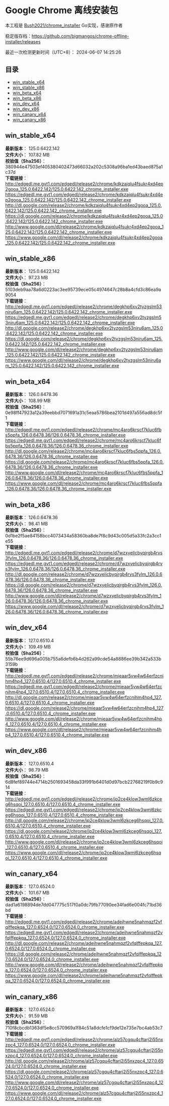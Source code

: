 # Google Chrome 离线安装包
本工程是 [Bush2021/chrome_installer](https://github.com/Bush2021/chrome_installer) Go实现，感谢原作者

稳定版存档：<https://github.com/bigmangos/chrome-offline-installer/releases>

最近一次检测更新时间（UTC+8）：
2024-06-07 14:25:26

## 目录
* [win_stable_x64](https://github.com/bigmangos/chrome-offline-installer?tab=readme-ov-file#win_stable_x64)
* [win_stable_x86](https://github.com/bigmangos/chrome-offline-installer?tab=readme-ov-file#win_stable_x86)
* [win_beta_x64](https://github.com/bigmangos/chrome-offline-installer?tab=readme-ov-file#win_beta_x64)
* [win_beta_x86](https://github.com/bigmangos/chrome-offline-installer?tab=readme-ov-file#win_beta_x86)
* [win_dev_x64](https://github.com/bigmangos/chrome-offline-installer?tab=readme-ov-file#win_dev_x64)
* [win_dev_x86](https://github.com/bigmangos/chrome-offline-installer?tab=readme-ov-file#win_dev_x86)
* [win_canary_x64](https://github.com/bigmangos/chrome-offline-installer?tab=readme-ov-file#win_canary_x64)
* [win_canary_x86](https://github.com/bigmangos/chrome-offline-installer?tab=readme-ov-file#win_canary_x86)

## win_stable_x64
**最新版本**： 125.0.6422.142  
**文件大小**： 107.82 MB  
**校验值（Sha256）**： 380944e47503ef405380402473d66032a202c5308a96ba1ed43baed875a1c37d  
**下载链接**：
http://edgedl.me.gvt1.com/edgedl/release2/chrome/kdkzajqlu4fsukr4xd4ep2gooa_125.0.6422.142/125.0.6422.142_chrome_installer.exe
https://edgedl.me.gvt1.com/edgedl/release2/chrome/kdkzajqlu4fsukr4xd4ep2gooa_125.0.6422.142/125.0.6422.142_chrome_installer.exe
http://dl.google.com/release2/chrome/kdkzajqlu4fsukr4xd4ep2gooa_125.0.6422.142/125.0.6422.142_chrome_installer.exe
https://dl.google.com/release2/chrome/kdkzajqlu4fsukr4xd4ep2gooa_125.0.6422.142/125.0.6422.142_chrome_installer.exe
http://www.google.com/dl/release2/chrome/kdkzajqlu4fsukr4xd4ep2gooa_125.0.6422.142/125.0.6422.142_chrome_installer.exe
https://www.google.com/dl/release2/chrome/kdkzajqlu4fsukr4xd4ep2gooa_125.0.6422.142/125.0.6422.142_chrome_installer.exe
## win_stable_x86
**最新版本**： 125.0.6422.142  
**文件大小**： 97.23 MB  
**校验值（Sha256）**： 5103deb9aa78a6d0223ac3ee95739ece05c4974647c28b8a4cfd3c86ea9a9054  
**下载链接**：
http://edgedl.me.gvt1.com/edgedl/release2/chrome/degkhp6xv2tyzgslm53niru6am_125.0.6422.142/125.0.6422.142_chrome_installer.exe
https://edgedl.me.gvt1.com/edgedl/release2/chrome/degkhp6xv2tyzgslm53niru6am_125.0.6422.142/125.0.6422.142_chrome_installer.exe
http://dl.google.com/release2/chrome/degkhp6xv2tyzgslm53niru6am_125.0.6422.142/125.0.6422.142_chrome_installer.exe
https://dl.google.com/release2/chrome/degkhp6xv2tyzgslm53niru6am_125.0.6422.142/125.0.6422.142_chrome_installer.exe
http://www.google.com/dl/release2/chrome/degkhp6xv2tyzgslm53niru6am_125.0.6422.142/125.0.6422.142_chrome_installer.exe
https://www.google.com/dl/release2/chrome/degkhp6xv2tyzgslm53niru6am_125.0.6422.142/125.0.6422.142_chrome_installer.exe
## win_beta_x64
**最新版本**： 126.0.6478.36  
**文件大小**： 108.99 MB  
**校验值（Sha256）**： 0e98ff47923a12a39eebbd7071691a31c5eaa5786bea2101d497a556ad8dc5f1  
**下载链接**：
http://edgedl.me.gvt1.com/edgedl/release2/chrome/mc4aro6krscf7kluc6fbs5ppfa_126.0.6478.36/126.0.6478.36_chrome_installer.exe
https://edgedl.me.gvt1.com/edgedl/release2/chrome/mc4aro6krscf7kluc6fbs5ppfa_126.0.6478.36/126.0.6478.36_chrome_installer.exe
http://dl.google.com/release2/chrome/mc4aro6krscf7kluc6fbs5ppfa_126.0.6478.36/126.0.6478.36_chrome_installer.exe
https://dl.google.com/release2/chrome/mc4aro6krscf7kluc6fbs5ppfa_126.0.6478.36/126.0.6478.36_chrome_installer.exe
http://www.google.com/dl/release2/chrome/mc4aro6krscf7kluc6fbs5ppfa_126.0.6478.36/126.0.6478.36_chrome_installer.exe
https://www.google.com/dl/release2/chrome/mc4aro6krscf7kluc6fbs5ppfa_126.0.6478.36/126.0.6478.36_chrome_installer.exe
## win_beta_x86
**最新版本**： 126.0.6478.36  
**文件大小**： 98.41 MB  
**校验值（Sha256）**： 0d1be2f5ae84158bcc4073434a58360ba8de7f8c9d43c005d5a33fc2a3cc1e55  
**下载链接**：
http://edgedl.me.gvt1.com/edgedl/release2/chrome/d7wzxyelicbyqjrgb4rvs3fylm_126.0.6478.36/126.0.6478.36_chrome_installer.exe
https://edgedl.me.gvt1.com/edgedl/release2/chrome/d7wzxyelicbyqjrgb4rvs3fylm_126.0.6478.36/126.0.6478.36_chrome_installer.exe
http://dl.google.com/release2/chrome/d7wzxyelicbyqjrgb4rvs3fylm_126.0.6478.36/126.0.6478.36_chrome_installer.exe
https://dl.google.com/release2/chrome/d7wzxyelicbyqjrgb4rvs3fylm_126.0.6478.36/126.0.6478.36_chrome_installer.exe
http://www.google.com/dl/release2/chrome/d7wzxyelicbyqjrgb4rvs3fylm_126.0.6478.36/126.0.6478.36_chrome_installer.exe
https://www.google.com/dl/release2/chrome/d7wzxyelicbyqjrgb4rvs3fylm_126.0.6478.36/126.0.6478.36_chrome_installer.exe
## win_dev_x64
**最新版本**： 127.0.6510.4  
**文件大小**： 109.49 MB  
**校验值（Sha256）**： 55b76ee9d696a005b755a6defb6b4d262a99cde54a8886ee39b342a533b3159b  
**下载链接**：
http://edgedl.me.gvt1.com/edgedl/release2/chrome/mieaar5vw4w64erfzcnihm4hp4_127.0.6510.4/127.0.6510.4_chrome_installer.exe
https://edgedl.me.gvt1.com/edgedl/release2/chrome/mieaar5vw4w64erfzcnihm4hp4_127.0.6510.4/127.0.6510.4_chrome_installer.exe
http://dl.google.com/release2/chrome/mieaar5vw4w64erfzcnihm4hp4_127.0.6510.4/127.0.6510.4_chrome_installer.exe
https://dl.google.com/release2/chrome/mieaar5vw4w64erfzcnihm4hp4_127.0.6510.4/127.0.6510.4_chrome_installer.exe
http://www.google.com/dl/release2/chrome/mieaar5vw4w64erfzcnihm4hp4_127.0.6510.4/127.0.6510.4_chrome_installer.exe
https://www.google.com/dl/release2/chrome/mieaar5vw4w64erfzcnihm4hp4_127.0.6510.4/127.0.6510.4_chrome_installer.exe
## win_dev_x86
**最新版本**： 127.0.6510.4  
**文件大小**： 98.79 MB  
**校验值（Sha256）**： 6d8fef89744e4714b2501693458da33f991b6401d0d97bcb22768219f0b9c914  
**下载链接**：
http://edgedl.me.gvt1.com/edgedl/release2/chrome/jp2ce4klow3wml6zkceg6hsqoi_127.0.6510.4/127.0.6510.4_chrome_installer.exe
https://edgedl.me.gvt1.com/edgedl/release2/chrome/jp2ce4klow3wml6zkceg6hsqoi_127.0.6510.4/127.0.6510.4_chrome_installer.exe
http://dl.google.com/release2/chrome/jp2ce4klow3wml6zkceg6hsqoi_127.0.6510.4/127.0.6510.4_chrome_installer.exe
https://dl.google.com/release2/chrome/jp2ce4klow3wml6zkceg6hsqoi_127.0.6510.4/127.0.6510.4_chrome_installer.exe
http://www.google.com/dl/release2/chrome/jp2ce4klow3wml6zkceg6hsqoi_127.0.6510.4/127.0.6510.4_chrome_installer.exe
https://www.google.com/dl/release2/chrome/jp2ce4klow3wml6zkceg6hsqoi_127.0.6510.4/127.0.6510.4_chrome_installer.exe
## win_canary_x64
**最新版本**： 127.0.6524.0  
**文件大小**： 101.67 MB  
**校验值（Sha256）**： dad1a6198894de7dd047775c517f0a0dc79fb77090ee34fad6e004fc71bd36bd  
**下载链接**：
http://edgedl.me.gvt1.com/edgedl/release2/chrome/adeihwne5nahmqzf2vfqlffepkqa_127.0.6524.0/127.0.6524.0_chrome_installer.exe
https://edgedl.me.gvt1.com/edgedl/release2/chrome/adeihwne5nahmqzf2vfqlffepkqa_127.0.6524.0/127.0.6524.0_chrome_installer.exe
http://dl.google.com/release2/chrome/adeihwne5nahmqzf2vfqlffepkqa_127.0.6524.0/127.0.6524.0_chrome_installer.exe
https://dl.google.com/release2/chrome/adeihwne5nahmqzf2vfqlffepkqa_127.0.6524.0/127.0.6524.0_chrome_installer.exe
http://www.google.com/dl/release2/chrome/adeihwne5nahmqzf2vfqlffepkqa_127.0.6524.0/127.0.6524.0_chrome_installer.exe
https://www.google.com/dl/release2/chrome/adeihwne5nahmqzf2vfqlffepkqa_127.0.6524.0/127.0.6524.0_chrome_installer.exe
## win_canary_x86
**最新版本**： 127.0.6524.0  
**文件大小**： 91.59 MB  
**校验值（Sha256）**： 710f8cbcdb1363df5e8cc570969a1f84c51a8dcfe1cf9de12e735e7bc4ab53c7  
**下载链接**：
http://edgedl.me.gvt1.com/edgedl/release2/chrome/alz57cgqu4cftarj2i55nxzpc4_127.0.6524.0/127.0.6524.0_chrome_installer.exe
https://edgedl.me.gvt1.com/edgedl/release2/chrome/alz57cgqu4cftarj2i55nxzpc4_127.0.6524.0/127.0.6524.0_chrome_installer.exe
http://dl.google.com/release2/chrome/alz57cgqu4cftarj2i55nxzpc4_127.0.6524.0/127.0.6524.0_chrome_installer.exe
https://dl.google.com/release2/chrome/alz57cgqu4cftarj2i55nxzpc4_127.0.6524.0/127.0.6524.0_chrome_installer.exe
http://www.google.com/dl/release2/chrome/alz57cgqu4cftarj2i55nxzpc4_127.0.6524.0/127.0.6524.0_chrome_installer.exe
https://www.google.com/dl/release2/chrome/alz57cgqu4cftarj2i55nxzpc4_127.0.6524.0/127.0.6524.0_chrome_installer.exe
